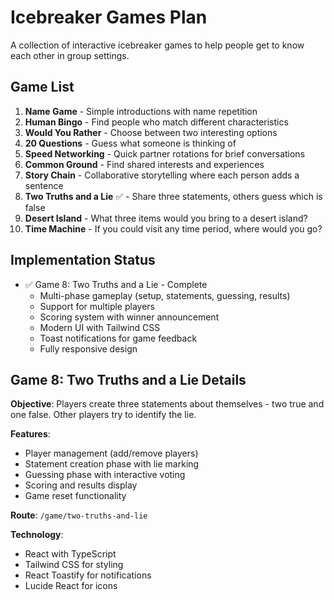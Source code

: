 # Icebreaker Games Plan

A collection of interactive icebreaker games to help people get to know each other in group settings.

## Game List

1. **Name Game** - Simple introductions with name repetition
2. **Human Bingo** - Find people who match different characteristics  
3. **Would You Rather** - Choose between two interesting options
4. **20 Questions** - Guess what someone is thinking of
5. **Speed Networking** - Quick partner rotations for brief conversations
6. **Common Ground** - Find shared interests and experiences
7. **Story Chain** - Collaborative storytelling where each person adds a sentence
8. **Two Truths and a Lie** ✅ - Share three statements, others guess which is false
9. **Desert Island** - What three items would you bring to a desert island?
10. **Time Machine** - If you could visit any time period, where would you go?

## Implementation Status

- ✅ Game 8: Two Truths and a Lie - Complete
  - Multi-phase gameplay (setup, statements, guessing, results)
  - Support for multiple players
  - Scoring system with winner announcement
  - Modern UI with Tailwind CSS
  - Toast notifications for game feedback
  - Fully responsive design

## Game 8: Two Truths and a Lie Details

**Objective**: Players create three statements about themselves - two true and one false. Other players try to identify the lie.

**Features**:
- Player management (add/remove players)
- Statement creation phase with lie marking
- Guessing phase with interactive voting
- Scoring and results display
- Game reset functionality

**Route**: `/game/two-truths-and-lie`

**Technology**: 
- React with TypeScript
- Tailwind CSS for styling
- React Toastify for notifications
- Lucide React for icons